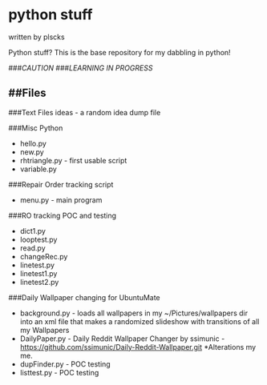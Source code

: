 # python stuff
 written by plscks

Python stuff?
This is the base repository for my dabbling in python!

###*CAUTION*
###*LEARNING IN PROGRESS*

##Files
------------------------------

###Text Files
ideas - a random idea dump file

###Misc Python

- hello.py
- new.py
- rhtriangle.py - first usable script
- variable.py

###Repair Order tracking script

- menu.py - main program

###RO tracking POC and testing

- dict1.py
- looptest.py
- read.py
- changeRec.py
- linetest.py
- linetest1.py
- linetest2.py

###Daily Wallpaper changing for UbuntuMate

- background.py - loads all wallpapers in my ~/Pictures/wallpapers dir into an xml file that makes a randomized slideshow with transitions of all my Wallpapers
- DailyPaper.py - Daily Reddit Wallpaper Changer by ssimunic - https://github.com/ssimunic/Daily-Reddit-Wallpaper.git *Alterations my me.
- dupFinder.py - POC testing
- listtest.py - POC testing
